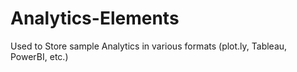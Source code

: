 # Analytics-Elements
Used to Store sample Analytics in various formats (plot.ly, Tableau, PowerBI, etc.)
